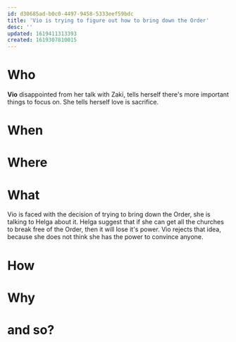 ```yaml
---
id: d30685ad-b0c0-4497-9458-5333eef59bdc
title: 'Vio is trying to figure out how to bring down the Order'
desc: ''
updated: 1619411313393
created: 1619307810015
---
```


# Who
**Vio** disappointed from her talk with Zaki, tells herself there's more important things to focus on.
She tells herself love is sacrifice.

# When

# Where

# What
Vio is faced with the decision of trying to bring down the Order, she is talking to Helga about it.
Helga suggest that if she can get all the churches to break free of the Order, then it will lose it's power. Vio rejects that idea, because she does not think she has the power to convince anyone.


# How

# Why

# and so?
